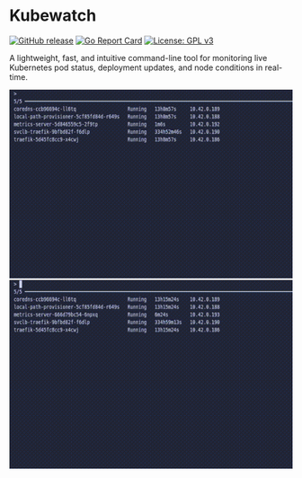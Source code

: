 # Kubewatch

[![GitHub release](https://img.shields.io/github/v/release/Reggles44/kubewatch)](https://github.com/Reggles44/kubewatch/releases)
[![Go Report Card](https://goreportcard.com/badge/github.com/Reggles44/kubewatch)](https://goreportcard.com/report/github/Reggles44/kubewatch)
[![License: GPL v3](https://img.shields.io/badge/License-GPLv3-blue.svg)](https://www.gnu.org/licenses/gpl-3.0)

A lightweight, fast, and intuitive command-line tool for monitoring live Kubernetes pod status, deployment updates, and node conditions in real-time.

![alt-text](https://raw.githubusercontent.com/Reggles44/kubewatch/refs/heads/main/example.gif)
![alt-text](https://raw.githubusercontent.com/Reggles44/kubewatch/refs/heads/main/example2.gif)

